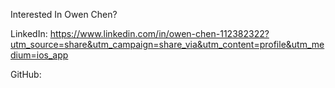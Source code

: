 Interested In Owen Chen?

LinkedIn: https://www.linkedin.com/in/owen-chen-112382322?utm_source=share&utm_campaign=share_via&utm_content=profile&utm_medium=ios_app

GitHub: 
